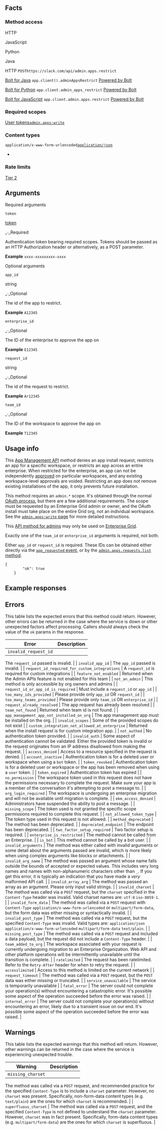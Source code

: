 ## Facts

### Method access

HTTP

JavaScript

Python

Java

HTTP
`POSThttps://slack.com/api/admin.apps.restrict`

[Bolt for Java](/tools/bolt)
`app.client().adminAppsRestrict`
[Powered by Bolt](/tools/bolt)

[Bolt for Python](/tools/bolt)
`app.client.admin_apps_restrict`
[Powered by Bolt](/tools/bolt)

[Bolt for JavaScript](/tools/bolt)
`app.client.admin.apps.restrict`
[Powered by Bolt](/tools/bolt)

### Required scopes

[User tokens](/docs/token-types#user)[`admin.apps:write`](/scopes/admin.apps:write)

### Content types

`application/x-www-form-urlencoded`[`application/json`](/web#posting_json "Learn more about sending HTTP POST with JSON")

- 
### Rate limits
[Tier 2](/docs/rate-limits#tier_t2)

## Arguments

Required arguments

`token`

[token](/authentication/token-types)

_·_Required

Authentication token bearing required scopes. Tokens should be passed as an HTTP Authorization header or alternatively, as a POST parameter.

**Example**
`xxxx-xxxxxxxxx-xxxx`

Optional arguments

`app_id`

string

_·_Optional

The id of the app to restrict.

**Example**
`A12345`

`enterprise_id`

_·_Optional

The ID of the enterprise to approve the app on

**Example**
`E12345`

`request_id`

string

_·_Optional

The id of the request to restrict.

**Example**
`Ar12345`

`team_id`

_·_Optional

The ID of the workspace to approve the app on

**Example**
`T12345`

## Usage info

This [App Management API](/admins/approvals) method denies an app install request, restricts an app for a specific workspace, or restricts an app across an entire enterprise. When restricted for the enterprise, an app can not be independently [approved](/methods/admin.apps.approve) on particular workspaces, and any existing workspace-level approvals are voided. Restricting an app does not remove existing installations of the app, it only prevents future installation.

This method requires an `admin.*` scope. It's obtained through the normal [OAuth process](/authentication), but there are a few additional requirements. The scope must be requested by an Enterprise Grid admin or owner, and the OAuth install must take place on the entire Grid org, not an individual workspace. See the [`admin.apps:write` page](/scopes/admin.apps:write) for more detailed instructions.

This [API method for admins](/enterprise/managing) may only be used on [Enterprise Grid](/enterprise).

Exactly one of the `team_id` or `enterprise_id` arguments is required, not both.

Either `app_id` or `request_id` is required. These IDs can be obtained either directly via the [`app_requested` event](/events/app_requested), or by the [`admin.apps.requests.list` method](/methods/admin.apps.requests.list).

```
{
		"ok": true
	}
```

## Example responses

## Errors

This table lists the expected errors that this method could return. However, other errors can be returned in the case where the service is down or other unexpected factors affect processing. Callers should always check the value of the `ok` params in the response.

| Error | Description |
| --- | --- |
| `invalid_request_id` | 
The `request_id` passed is invalid.
 |
| `invalid_app_id` | 
The `app_id` passed is invalid.
 |
| `request_id_required_for_custom_integrations` | 
A `request_id` is required for custom integrations
 |
| `feature_not_enabled` | 
Returned when the Admin APIs feature is not enabled for this team
 |
| `not_an_admin` | 
This method is only accessible by org owners and admins
 |
| `request_id_or_app_id_is_required` | 
Must include a `request_id` or `app_id`
 |
| `too_many_ids_provided` | 
Please provide only `app_id` OR `request_id`
 |
| `too_many_teams_provided` | 
Please provide only `team_id` OR `enterprise_id`
 |
| `request_already_resolved` | 
The app request has already been resolved
 |
| `team_not_found` | 
Returned when team id is not found.
 |
| `app_management_app_not_installed_on_org` | 
The app management app must be installed on the org.
 |
| `invalid_scopes` | 
Some of the provided scopes do not exist
 |
| `custom_integration_not_allowed_at_enterprise` | 
Returned when the install request is for custom integration app.
 |
| `not_authed` | 
No authentication token provided.
 |
| `invalid_auth` | 
Some aspect of authentication cannot be validated. Either the provided token is invalid or the request originates from an IP address disallowed from making the request.
 |
| `access_denied` | 
Access to a resource specified in the request is denied.
 |
| `account_inactive` | 
Authentication token is for a deleted user or workspace when using a `bot` token.
 |
| `token_revoked` | 
Authentication token is for a deleted user or workspace or the app has been removed when using a `user` token.
 |
| `token_expired` | 
Authentication token has expired
 |
| `no_permission` | 
The workspace token used in this request does not have the permissions necessary to complete the request. Make sure your app is a member of the conversation it's attempting to post a message to.
 |
| `org_login_required` | 
The workspace is undergoing an enterprise migration and will not be available until migration is complete.
 |
| `ekm_access_denied` | 
Administrators have suspended the ability to post a message.
 |
| `missing_scope` | 
The token used is not granted the specific scope permissions required to complete this request.
 |
| `not_allowed_token_type` | 
The token type used in this request is not allowed.
 |
| `method_deprecated` | 
The method has been deprecated.
 |
| `deprecated_endpoint` | 
The endpoint has been deprecated.
 |
| `two_factor_setup_required` | 
Two factor setup is required.
 |
| `enterprise_is_restricted` | 
The method cannot be called from an Enterprise.
 |
| `is_bot` | 
This method cannot be called by a bot user.
 |
| `invalid_arguments` | 
The method was either called with invalid arguments or some detail about the arguments passed are invalid, which is more likely when using complex arguments like blocks or attachments.
 |
| `invalid_arg_name` | 
The method was passed an argument whose name falls outside the bounds of accepted or expected values. This includes very long names and names with non-alphanumeric characters other than `_`. If you get this error, it is typically an indication that you have made a _very_ malformed API call.
 |
| `invalid_array_arg` | 
The method was passed an array as an argument. Please only input valid strings.
 |
| `invalid_charset` | 
The method was called via a `POST` request, but the `charset` specified in the `Content-Type` header was invalid. Valid charset names are: `utf-8` `iso-8859-1`.
 |
| `invalid_form_data` | 
The method was called via a `POST` request with `Content-Type` `application/x-www-form-urlencoded` or `multipart/form-data`, but the form data was either missing or syntactically invalid.
 |
| `invalid_post_type` | 
The method was called via a `POST` request, but the specified `Content-Type` was invalid. Valid types are: `application/json` `application/x-www-form-urlencoded` `multipart/form-data` `text/plain`.
 |
| `missing_post_type` | 
The method was called via a `POST` request and included a data payload, but the request did not include a `Content-Type` header.
 |
| `team_added_to_org` | 
The workspace associated with your request is currently undergoing migration to an Enterprise Organization. Web API and other platform operations will be intermittently unavailable until the transition is complete.
 |
| `ratelimited` | 
The request has been ratelimited. Refer to the `Retry-After` header for when to retry the request.
 |
| `accesslimited` | 
Access to this method is limited on the current network
 |
| `request_timeout` | 
The method was called via a `POST` request, but the `POST` data was either missing or truncated.
 |
| `service_unavailable` | 
The service is temporarily unavailable
 |
| `fatal_error` | 
The server could not complete your operation(s) without encountering a catastrophic error. It's possible some aspect of the operation succeeded before the error was raised.
 |
| `internal_error` | 
The server could not complete your operation(s) without encountering an error, likely due to a transient issue on our end. It's possible some aspect of the operation succeeded before the error was raised.
 |

## Warnings

This table lists the expected warnings that this method will return. However, other warnings can be returned in the case where the service is experiencing unexpected trouble.

| Warning | Description |
| --- | --- |
| `missing_charset` | 
The method was called via a `POST` request, and recommended practice for the specified `Content-Type` is to include a `charset` parameter. However, no `charset` was present. Specifically, non-form-data content types (e.g. `text/plain`) are the ones for which `charset` is recommended.
 |
| `superfluous_charset` | 
The method was called via a `POST` request, and the specified `Content-Type` is not defined to understand the `charset` parameter. However, `charset` was in fact present. Specifically, form-data content types (e.g. `multipart/form-data`) are the ones for which `charset` is superfluous.
 |

